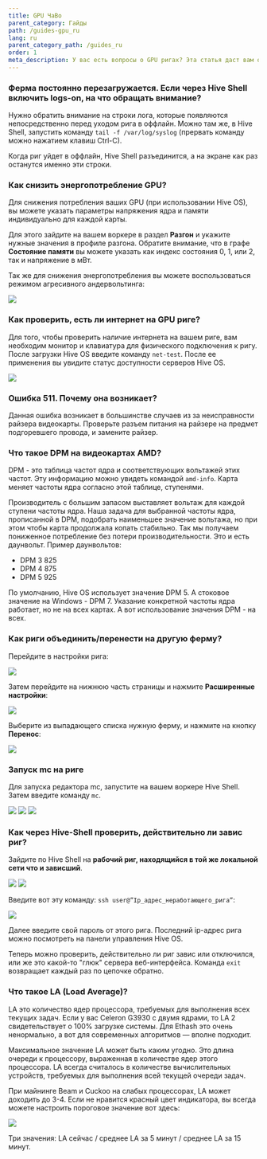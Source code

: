 ```yaml
---
title: GPU ЧаВо
parent_category: Гайды
path: /guides-gpu_ru
lang: ru
parent_category_path: /guides_ru
order: 1
meta_description: У вас есть вопросы о GPU ригах? Эта статья даст вам ответы.
---
```


### Ферма постоянно перезагружается. Если через Hive Shell включить logs-on, на что обращать внимание?
Нужно обратить внимание на строки лога, которые появляются непосредственно перед уходом рига в оффлайн. Можно там же, в Hive Shell, запустить команду
`tail -f /var/log/syslog` (прервать команду можно нажатием клавиш Ctrl-C).

Когда риг уйдет в оффлайн, Hive Shell разъединится, а на экране как раз останутся именно эти строки.

### Как снизить энергопотребление GPU?
Для снижения потребления ваших GPU (при использовании Hive OS), вы можете указать параметры напряжения ядра и памяти индивидуально для каждой карты.

Для этого зайдите на вашем воркере в раздел **Разгон** и укажите нужные значения в профиле разгона. Обратите внимание, что в графе **Состояние памяти** вы можете указать как индекс состояния 0, 1, или 2, так и напряжение в мВт.

Так же для снижения энергопотребления вы можете воспользоваться режимом агресивного андервольтинга:

<img src="https://lbd.hiveos.farm/kbase/images/gpu/gpu1.png">

### Как проверить, есть ли интернет на GPU риге?
Для того, чтобы проверить наличие интернета на вашем риге, вам необходим монитор и клавиатура для физического подключения к ригу. После загрузки Hive OS  введите команду `net-test`. После ее применения вы увидите статус доступности серверов Hive OS.

<img src="https://lbd.hiveos.farm/kbase/images/gpu/gpu2.png">

### Ошибка 511. Почему она возникает?
Данная ошибка возникает в большинстве случаев из за неисправности райзера видеокарты. Проверьте разъем питания на райзере на предмет подгоревшего провода, и замените райзер.

### Что такое DPM на видеокартах AMD?
DPM - это таблица частот ядра и соответствующих вольтажей этих частот. Эту информацию можно увидеть командой `amd-info`. Карта меняет частоты ядра согласно этой таблице, ступенями.

Производитель с большим запасом выставляет вольтаж для каждой ступени частоты ядра. Наша задача для выбранной частоты ядра, прописанной в DPM, подобрать наименьшее значение вольтажа, но при этом чтобы карта продолжала копать стабильно. Так мы получаем пониженное потребление без потери производительности. Это и есть даунвольт. Пример даунвольтов:

- DPM 3 825
- DPM 4 875
- DPM 5 925

По умолчанию, Hive OS использует значение DPM 5. А стоковое значение на Windows - DPM 7.  Указание конкретной частоты ядра работает, но не на всех картах. А вот использование значения DPM - на всех.

### Как риги объединить/перенести на другую ферму?
Перейдите в настройки рига:

<img src="https://lbd.hiveos.farm/kbase/images/gpu/gpu3.png">

Затем перейдите на нижнюю часть страницы и нажмите **Расширенные настройки**:

<img src="https://lbd.hiveos.farm/kbase/images/gpu/gpu4.png">

Выберите из выпадающего списка нужную ферму, и нажмите на кнопку **Перенос**:

<img src="https://lbd.hiveos.farm/kbase/images/gpu/gpu5.png">

### Запуск mc на риге
Для запуска редактора mc, запустите на вашем воркере Hive Shell. Затем введите команду `mc`.

<img src="https://lbd.hiveos.farm/kbase/images/gpu/gpu6.png">

<img src="https://lbd.hiveos.farm/kbase/images/gpu/gpu7.png">

<img src="https://lbd.hiveos.farm/kbase/images/gpu/gpu8.png">

### Как через Hive-Shell проверить, действительно ли завис риг?
Зайдите по Hive Shell на **рабочий риг, находящийся в той же локальной сети что и зависший**.

<img src="https://lbd.hiveos.farm/kbase/images/gpu/gpu9.png">

<img src="https://lbd.hiveos.farm/kbase/images/gpu/gpu10.png">

Введите вот эту команду: `ssh user@”Ip_адрес_неработающего_рига”`:

<img src="https://lbd.hiveos.farm/kbase/images/gpu/gpu11.png">

Далее введите свой пароль от этого рига. Последний ip-адрес рига можно посмотреть на панели управления Hive OS.

Теперь можно проверить, действительно ли риг завис или отключился, или же это какой-то "глюк" сервера веб-интерфейса. Команда `exit` возвращает каждый раз по цепочке обратно.

### Что такое LA (Load Average)?
LA это количество ядер процессора, требуемых для выполнения всех текущих задач. Если у вас Celeron G3930 с двумя ядрами, то LA 2 свидетельствует о 100% загрузке системы. Для Ethash это очень ненормально, а вот для современных алгоритмов — вполне подходит.

Максимальное значение LA может быть каким угодно. Это длина очереди к процессору, выраженная в количестве ядер этого процессора. LA всегда считалось в количестве вычислительных устройств, требуемых для выполнения всей текущей очереди задач.

При майнинге Beam и Cuckoo на слабых процессорах, LA может доходить до 3-4. Если не нравится красный цвет индикатора, вы всегда можете настроить пороговое значение вот здесь:

<img src="https://lbd.hiveos.farm/kbase/images/gpu/gpu12.png">

Три значения: LA сейчас / среднее LA за 5 минут / среднее LA за 15 минут.
